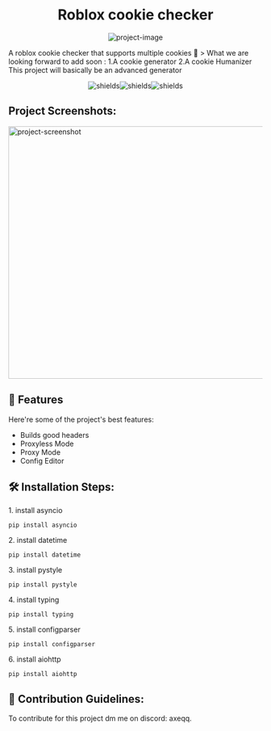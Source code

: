 <h1 align="center" id="title">Roblox cookie checker</h1>

<p align="center"><img src="https://github.com/imvast/imvast/blob/main/footer.png?raw=true" alt="project-image"></p>

<p id="description">A roblox cookie checker that supports multiple cookies 👑 &gt; What we are looking forward to add soon : 
  1.A cookie generator
  2.A cookie Humanizer This project will basically be an advanced generator</p>

<p align="center"><img src="https://img.shields.io/badge/Roblox Cookie Generator-blue" alt="shields"><img src="https://img.shields.io/badge/Roblox Cookie Checker-blue" alt="shields"><img src="https://img.shields.io/badge/Roblox Cookie Humanizer-blue" alt="shields"></p>

<h2>Project Screenshots:</h2>

<img src="https://private-user-images.githubusercontent.com/149101434/389258243-ec384188-caee-4af6-bfad-e6eb83b4733b.png?jwt=eyJhbGciOiJIUzI1NiIsInR5cCI6IkpXVCJ9.eyJpc3MiOiJnaXRodWIuY29tIiwiYXVkIjoicmF3LmdpdGh1YnVzZXJjb250ZW50LmNvbSIsImtleSI6ImtleTUiLCJleHAiOjE3MzI0Mzg4MjMsIm5iZiI6MTczMjQzODUyMywicGF0aCI6Ii8xNDkxMDE0MzQvMzg5MjU4MjQzLWVjMzg0MTg4LWNhZWUtNGFmNi1iZmFkLWU2ZWI4M2I0NzMzYi5wbmc_WC1BbXotQWxnb3JpdGhtPUFXUzQtSE1BQy1TSEEyNTYmWC1BbXotQ3JlZGVudGlhbD1BS0lBVkNPRFlMU0E1M1BRSzRaQSUyRjIwMjQxMTI0JTJGdXMtZWFzdC0xJTJGczMlMkZhd3M0X3JlcXVlc3QmWC1BbXotRGF0ZT0yMDI0MTEyNFQwODU1MjNaJlgtQW16LUV4cGlyZXM9MzAwJlgtQW16LVNpZ25hdHVyZT1iYWFmNjJjYzk0ODExOWJmYTMyMTdmMTliOGM5MzUwMzdkYWEwYmQzNDVhMTg5NGI2MTAxODE4N2ZkYWQ1OGZjJlgtQW16LVNpZ25lZEhlYWRlcnM9aG9zdCJ9.2NHSi3tmo9JKUdOGZsGBKJLPzfxdvosElYEHUGY614s" alt="project-screenshot" width="700" height="500/">

  
  
<h2>🧐 Features</h2>

Here're some of the project's best features:

*   Builds good headers
*   Proxyless Mode
*   Proxy Mode
*   Config Editor

<h2>🛠️ Installation Steps:</h2>

<p>1. install asyncio</p>

```
pip install asyncio
```

<p>2. install datetime</p>

```
pip install datetime
```

<p>3. install pystyle</p>

```
pip install pystyle
```

<p>4. install typing</p>

```
pip install typing
```

<p>5. install configparser</p>

```
pip install configparser
```

<p>6. install aiohttp</p>

```
pip install aiohttp
```

<h2>🍰 Contribution Guidelines:</h2>

To contribute for this project dm me on discord: axeqq.
